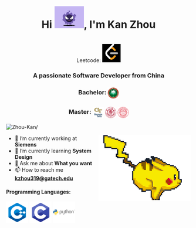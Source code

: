 <h1 align="center">Hi <img src="https://github.com/Zhou-Kan/pics/blob/main/pics/gastly.gif?raw=true" width="80px">, I'm Kan Zhou</h1>
 <p align="center"><br/>
  Leetcode:
  <a href="https://leetcode.com/u/zhoukan/">
     <img src="https://github.com/Zhou-Kan/pics/blob/main/pics/lc.png?raw=true" width="50" height="50" ">
  </a>
</p>

<h3 align="center">A passionate Software Developer from China </h3>
<h3 align="center">Bachelor: <img src=https://github.com/Zhou-Kan/pics/blob/main/pics/bit.png?raw=true alt=c width="30" height="30" style="vertical-align: middle;"</h3>

<h3 align="center">
    Master: 
    <img src="https://github.com/Zhou-Kan/pics/blob/main/pics/git.png?raw=true" width="30" height="30" style="vertical-align: middle;">
    <img src="https://github.com/Zhou-Kan/pics/blob/main/pics/sjtu.png?raw=true" width="30" height="30" style="vertical-align: middle;">
    <img src="https://github.com/Zhou-Kan/pics/blob/main/pics/neu.png?raw=true" width="30" height="30" style="vertical-align: middle;">
</h3>

<p align="left"> <img src=https://komarev.com/ghpvc/?username=Zhou-Kan alt=Zhou-Kan/></p>

<img width="50%" align="right" alt="Github Image" src="https://github.com/Zhou-Kan/pics/blob/main/pics/Running-Pikachu-GIF.webp?raw=true">


- 🔭 I’m currently working at **Siemens**
- 🌱 I’m currently learning  **System Design**
- 💬 Ask me about  **What you want**
- 📫 How to reach me **kzhou319@gatech.edu**



<h4>Programming Languages: </h4>
<p align="left">
 <img style="margin: auto;" src="https://github.com/Zhou-Kan/pics/blob/main/pics/cpp.png?raw=true" alt=cplusplus width="60" height="60"/>
 <img style="margin: auto;" src="https://github.com/Zhou-Kan/pics/blob/main/pics/c.png?raw=true" alt=c width="60" height="60"/>
 <img style="margin: auto;" src="https://github.com/Zhou-Kan/pics/blob/main/pics/python.png?raw=true" alt=python width="60" height="60"/>
</p>





